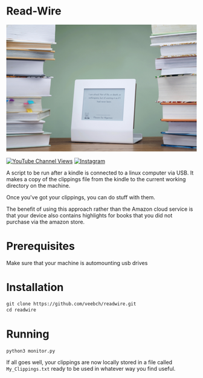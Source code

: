 # Read-Wire

![Action Shot](/images/actionshot1.jpg)

[![YouTube Channel Views](https://img.shields.io/youtube/channel/views/UCz5BOU9J9pB_O0B8-rDjCWQ?label=YouTube&style=social)](https://www.youtube.com/channel/UCz5BOU9J9pB_O0B8-rDjCWQ) [![Instagram](https://img.shields.io/badge/Instagram-E4405F?style=social&logo=instagram&logoColor=black)](https://www.instagram.com/v_e_e_b/)


A script to be run after a kindle is connected to a linux computer via USB. It makes a copy of the clippings file from the kindle to the current working directory on the machine.

Once you've got your clippings, you can do stuff with them. 

The benefit of using this approach rather than the Amazon cloud service is that your device also contains highlights for books that you did not purchase via the amazon store.

# Prerequisites

Make sure that your machine is automounting usb drives

# Installation

```
git clone https://github.com/veebch/readwire.git
cd readwire
```

# Running

`python3 monitor.py`

If all goes well, your clippings are now locally stored in a file called `My_Clippings.txt` ready to be used in whatever way you find useful.


